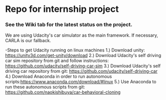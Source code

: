# Repo for internship project

### See the Wiki tab for the latest status on the project.

We are using Udacity's car simulator as the main framework. If necessary, CARLA is our fallback.

-Steps to get Udacity running on linux machines
  1.) Download unity: https://unity3d.com/get-unity/download
  2.) Download Udacity's self driving car sim repository from git and follow instructions: https://github.com/udacity/self-driving-car-sim
  3.) Download Udacity's self driving car repository from git: https://github.com/udacity/self-driving-car
  4.) Download Anaconda in order to run autonomous scripts:https://www.anaconda.com/download/#linux
  5.) Use Anaconda to run these autonomous scripts from git: https://github.com/naokishibuya/car-behavioral-cloning
